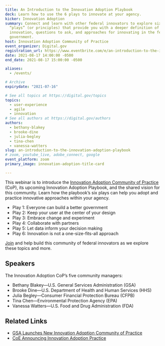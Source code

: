 ```yaml
---
title: An Introduction to the Innovation Adoption Playbook
deck: Learn how to use the 6 plays to innovate at your agency.
kicker: Innovation Adoption
summary: Connect and learn with other federal innovators to explore six key
  “plays” (or principles) that provide you with a deeper definition of
  innovation, questions to ask, and approaches for innovating in the federal
  government.
host: Innovation Adoption Community of Practice
event_organizer: Digital.gov
registration_url: https://www.eventbrite.com/e/an-introduction-to-the-innovation-adoption-playbook-tickets-165260192685
date: 2021-08-17 14:00:00 -0500
end_date: 2021-08-17 15:00:00 -0500

aliases:
  - /events/

# Archive 
expirydate: "2021-07-16"

# See all topics at https://digital.gov/topics
topics:
  - user-experience
  - agile
  - innovation
# See all authors at https://digital.gov/authors
authors:
  - bethany-blakey
  - brooke-dine
  - julia-begley
  - tina-chen
  - vanessa-watters
slug: an-introduction-to-the-innovation-adoption-playbook
# zoom, youtube_live, adobe_connect, google
event_platform: zoom
primary_image: innovation-adoption-title-card

---
```


This webinar is to introduce the [Innovation Adoption Community of Practice](https://digital.gov/communities/innovation-adoption/) (CoP), its upcoming Innovation Adoption Playbook, and the shared vision for this community. Learn how the playbook’s six plays can help you adopt and practice innovative approaches within your agency.

* Play 1: Everyone can build a better government
* Play 2: Keep your user at the center of your design
* Play 3: Embrace change and experiment
* Play 4: Collaborate with partners
* Play 5: Let data inform your decision making
* Play 6: Innovation is not a one-size-fits-all approach

[Join](https://digital.gov/communities/innovation-adoption/) and help build this community of federal innovators as we explore these topics and more.

## Speakers

The Innovation Adoption CoP’s five community managers:

* Bethany Blakey—U.S. General Services Administration (GSA)
* Brooke Dine—U.S. Department of Health and Human Services (HHS)
* Julia Begley—Consumer Financial Protection Bureau (CFPB)
* Tina Chen—Environmental Protection Agency (EPA)
* Vanessa Watters—U.S. Food and Drug Administration (FDA)

## Related Links

* [GSA Launches New Innovation Adoption Community of Practice](https://digital.gov/2021/07/08/gsa-launches-new-innovation-adoption-community-of-practice/)
* [CoE Announcing Innovation Adoption Practice](https://www.gsa.gov/blog/2021/07/08/coe-announcing-innovation-adoption-practice)
